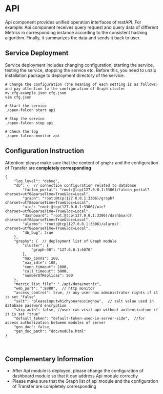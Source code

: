 <!-- toc -->

# API
Api component provides unified operation interfaces of restAPI. For example: Api component receives query request and query data of different Metrics in corresponding instance according to the consistent hashing algorithm. Finally, it summarizes the data and sends it back to user.

## Service Deployment
Service deployment includes changing configuration, starting the service, testing the service, stopping the service etc. Before this, you need to unzip installation package to deployment directory of the service.

```
# Change the configuration (the meaning of each setting is as follows) and pay attention to the configuration of Graph cluster
mv cfg.example.json cfg.json
vim cfg.json

# Start the service
./open-falcon start api

# Stop the service
./open-falcon stop api

# Check the log
./open-falcon monitor api

```

## Configuration Instruction

Attention: please make sure that the content of  `graphs` and the configuration of Transfer are **completely corresponding**

```
{
	"log_level": "debug",
	"db": {  // connection configuration related to database
		"faclon_portal": "root:@tcp(127.0.0.1:3306)/falcon_portal?charset=utf8&parseTime=True&loc=Local",
		"graph": "root:@tcp(127.0.0.1:3306)/graph?charset=utf8&parseTime=True&loc=Local",
		"uic": "root:@tcp(127.0.0.1:3306)/uic?charset=utf8&parseTime=True&loc=Local",
		"dashboard": "root:@tcp(127.0.0.1:3306)/dashboard?charset=utf8&parseTime=True&loc=Local",
		"alarms": "root:@tcp(127.0.0.1:3306)/alarms?charset=utf8&parseTime=True&loc=Local",
		"db_bug": true
	},
	"graphs": {  // deployment list of Graph module
		"cluster": {
			"graph-00": "127.0.0.1:6070"
		},
		"max_conns": 100,
		"max_idle": 100,
		"conn_timeout": 1000,
		"call_timeout": 5000,
		"numberOfReplicas": 500
	},
	"metric_list_file": "./api/data/metric",
	"web_port": ":8080",  // http monitor
	"access_control": true, // any user has administrator rights if it is set "false"
	"salt": "pleaseinputwhichyouareusingnow",  // salt value used in database password encryption
	"skip_auth": false, //user can visit api without authentication if it is set "true"
	"default_token": "default-token-used-in-server-side",  //for access authorization between modules of server
	"gen_doc": false,
	"gen_doc_path": "doc/module.html"
}



```

## Complementary Information
- After Api module is deployed, please change the configuration of dashboard module so that it can address Api module correctly
- Please make sure that the Graph list of api module and the configuration of Transfer are completely corresponding